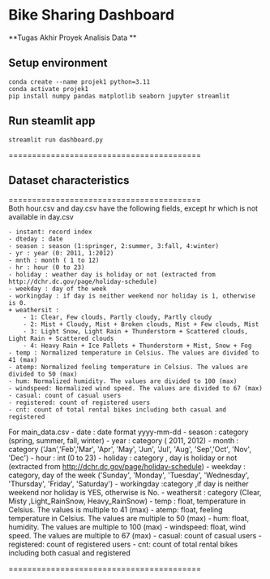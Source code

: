 # Bike Sharing Dashboard
**Tugas Akhir Proyek Analisis Data **

## Setup environment
```
conda create --name projek1 python=3.11
conda activate projek1
pip install numpy pandas matplotlib seaborn jupyter streamlit 
```

## Run steamlit app
```
streamlit run dashboard.py
```

=========================================	
## Dataset characteristics
=========================================	
Both hour.csv and day.csv have the following fields, except hr which is not available in day.csv
	
	- instant: record index
	- dteday : date
	- season : season (1:springer, 2:summer, 3:fall, 4:winter)
	- yr : year (0: 2011, 1:2012)
	- mnth : month ( 1 to 12)
	- hr : hour (0 to 23)
	- holiday : weather day is holiday or not (extracted from http://dchr.dc.gov/page/holiday-schedule)
	- weekday : day of the week
	- workingday : if day is neither weekend nor holiday is 1, otherwise is 0.
	+ weathersit : 
		- 1: Clear, Few clouds, Partly cloudy, Partly cloudy
		- 2: Mist + Cloudy, Mist + Broken clouds, Mist + Few clouds, Mist
		- 3: Light Snow, Light Rain + Thunderstorm + Scattered clouds, Light Rain + Scattered clouds
		- 4: Heavy Rain + Ice Pallets + Thunderstorm + Mist, Snow + Fog
	- temp : Normalized temperature in Celsius. The values are divided to 41 (max)
	- atemp: Normalized feeling temperature in Celsius. The values are divided to 50 (max)
	- hum: Normalized humidity. The values are divided to 100 (max)
	- windspeed: Normalized wind speed. The values are divided to 67 (max)
	- casual: count of casual users
	- registered: count of registered users
	- cnt: count of total rental bikes including both casual and registered

For main_data.csv 
	- date : date format yyyy-mm-dd
	- season : category (spring, summer, fall, winter)
	- year : category ( 2011, 2012)
	- month : category ('Jan','Feb','Mar', 'Apr', 'May', 'Jun', 'Jul', 'Aug', 'Sep','Oct', 'Nov', 'Dec')
	- hour : int  (0 to 23)
	- holiday : category , day is holiday or not (extracted from http://dchr.dc.gov/page/holiday-schedule)
	- weekday : category, day of the week ('Sunday', 'Monday', 'Tuesday', 'Wednesday', 'Thursday', 'Friday', 'Saturday')
	- workingday :category ,if day is neither weekend nor holiday is YES, otherwise is No. 
	- weathersit : category (Clear,  Misty ,Light_RainSnow, Heavy_RainSnow)
	- temp : float, temperature in Celsius. The values is multiple to 41 (max)
	- atemp: float, feeling temperature in Celsius. The values are multiple to 50 (max)
	- hum: float, humidity. The values are multiple to 100 (max)
	- windspeed: float, wind speed. The values are multiple to 67 (max)
	- casual: count of casual users
	- registered: count of registered users
	- cnt: count of total rental bikes including both casual and registered
	
=========================================